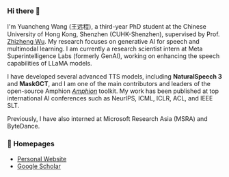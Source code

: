 ### Hi there 👋

I'm Yuancheng Wang (王远程), a third-year PhD student at the Chinese University of Hong Kong, Shenzhen (CUHK-Shenzhen), supervised by Prof. [Zhizheng Wu](http://www.drwuz.com/). My research focuses on generative AI for speech and multimodal learning. I am currently a research scientist intern at Meta Superintelligence Labs (formerly GenAI), working on enhancing the speech capabilities of LLaMA models.

I have developed several advanced TTS models, including **NaturalSpeech 3** and **MaskGCT**, and I am one of the main contributors and leaders of the open-source Amphion *[Amphion](https://github.com/open-mmlab/Amphion)* toolkit. My work has been published at top international AI conferences such as NeurIPS, ICML, ICLR, ACL, and IEEE SLT.

Previously, I have also interned at Microsoft Research Asia (MSRA) and ByteDance.

### 🔗 Homepages

- [Personal Website](https://hecheng0625.github.io/)
- [Google Scholar](https://scholar.google.com.tw/citations?user=60uamz4AAAAJ&hl=en)

<!--
**HeCheng0625/HeCheng0625** is a ✨ _special_ ✨ repository because its `README.md` (this file) appears on your GitHub profile.

Here are some ideas to get you started:

- 🔭 I’m currently working on ...
- 🌱 I’m currently learning ...
- 👯 I’m looking to collaborate on ...
- 🤔 I’m looking for help with ...
- 💬 Ask me about ...
- 📫 How to reach me: ...
- 😄 Pronouns: ...
- ⚡ Fun fact: ...
-->
